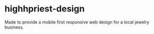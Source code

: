 # highhpriest-design

Made to provide a mobile first responsive web design for a local jewelry business.
